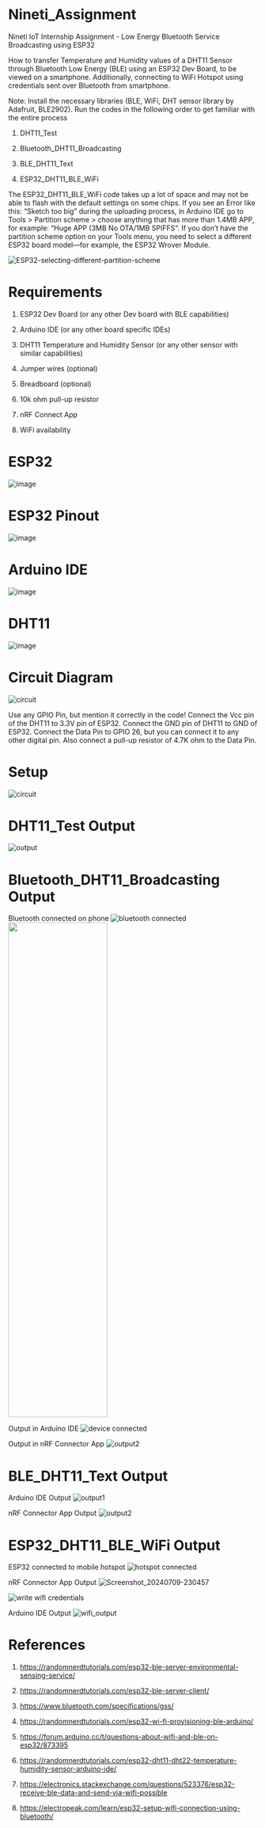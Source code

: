 # Nineti_Assignment
Nineti IoT Internship Assignment - Low Energy Bluetooth Service Broadcasting using ESP32

How to transfer Temperature and Humidity values of a DHT11 Sensor through Bluetooth Low Energy (BLE) using an ESP32 Dev Board, to be viewed on a smartphone. Additionally, connecting to WiFi Hotspot using credentials sent over Bluetooth from smartphone.





Note: Install the necessary libraries (BLE, WiFi, DHT sensor library by Adafruit, BLE2902). Run the codes in the following order to get familiar with the entire process

1) DHT11_Test


2) Bluetooth_DHT11_Broadcasting


3) BLE_DHT11_Text


4) ESP32_DHT11_BLE_WiFi



The ESP32_DHT11_BLE_WiFi code takes up a lot of space and may not be able to flash with the default settings on some chips.
If you see an Error like this: “Sketch too big” during the uploading process, in Arduino IDE go to Tools > Partition scheme > choose anything that has more than 1.4MB APP, for example: “Huge APP (3MB No OTA/1MB SPIFFS“.
If you don’t have the partition scheme option on your Tools menu, you need to select a different ESP32 board model—for example, the ESP32 Wrover Module.

![ESP32-selecting-different-partition-scheme](https://github.com/KarthikT23/Nineti_Assignment/assets/119528503/a83516fe-9c8c-4a12-884f-01313901e5a4)





# Requirements
1) ESP32 Dev Board (or any other Dev board with BLE capabilities)


2) Arduino IDE (or any other board specific IDEs)


3) DHT11 Temperature and Humidity Sensor (or any other sensor with similar capabilities)


4) Jumper wires (optional)


5) Breadboard (optional)


6) 10k ohm pull-up resistor


8) nRF Connect App


9) WiFi availability




# ESP32
![image](https://github.com/KarthikT23/ESP32-Temperature-Humidity-monitoring-system/assets/119528503/c026872d-9985-4b06-a982-0cc67a0ab8a0)

# ESP32 Pinout
![image](https://github.com/KarthikT23/ESP32-Temperature-Humidity-monitoring-system/assets/119528503/2f566421-0116-48fc-9296-51627fb8fd5c)


# Arduino IDE
![image](https://github.com/KarthikT23/ESP32-Temperature-Humidity-monitoring-system/assets/119528503/7cd214b5-981c-48a2-9679-e3f96e476a5e)

# DHT11
![image](https://github.com/KarthikT23/ESP32-Temperature-Humidity-monitoring-system/assets/119528503/dc05c7d4-d01f-4eef-bdd8-ad792a0b4e0c)



# Circuit Diagram
![circuit](https://github.com/KarthikT23/Nineti_Assignment/assets/119528503/fc9e0f46-34ee-4bb5-990b-839eaf408a8e)



Use any GPIO Pin, but mention it correctly in the code!
Connect the Vcc pin of the DHT11 to 3.3V pin of ESP32. Connect the GND pin of DHT11 to GND of ESP32. Connect the Data Pin to GPIO 26, but you can connect it to any other digital pin. Also connect a pull-up resistor of 4.7K ohm to the Data Pin.



# Setup 
![circuit](https://github.com/KarthikT23/Nineti_Assignment/assets/119528503/1acb65fd-5c17-40eb-9328-04f960988220)


# DHT11_Test Output
![output](https://github.com/KarthikT23/Nineti_Assignment/assets/119528503/aad9508d-019c-422d-a250-645c49a98180)



# Bluetooth_DHT11_Broadcasting Output
Bluetooth connected on phone
![bluetooth connected](https://github.com/KarthikT23/Nineti_Assignment/assets/119528503/f8dd5ecc-7ba6-489c-a45f-0bcffc2358ff|width=100)
<img src = "https://github.com/KarthikT23/Nineti_Assignment/assets/119528503/f8dd5ecc-7ba6-489c-a45f-0bcffc2358ff" width = "200" height = "1000">


Output in Arduino IDE
![device connected](https://github.com/KarthikT23/Nineti_Assignment/assets/119528503/188030da-2dd8-4e89-9eb2-cf1c5170c898)




Output in nRF Connector App
![output2](https://github.com/KarthikT23/Nineti_Assignment/assets/119528503/aa1d3fb8-aa43-4662-af91-440ecc90fb16)


# BLE_DHT11_Text Output
Arduino IDE Output
![output1](https://github.com/KarthikT23/Nineti_Assignment/assets/119528503/c6eadff0-2e39-4b95-8419-9cf3dd23668d)




nRF Connector App Output
![output2](https://github.com/KarthikT23/Nineti_Assignment/assets/119528503/4ae9ca83-e7c1-41b1-90e7-05e2d2563534)






# ESP32_DHT11_BLE_WiFi Output
ESP32 connected to mobile hotspot
![hotspot connected](https://github.com/KarthikT23/Nineti_Assignment/assets/119528503/b29621fd-6b29-4437-a81a-2e4ab56a78b0)


nRF Connector App Output
![Screenshot_20240709-230457](https://github.com/KarthikT23/Nineti_Assignment/assets/119528503/40c357c4-8e80-41e9-8e54-b57d9498c745)





![write wifi credentials](https://github.com/KarthikT23/Nineti_Assignment/assets/119528503/53c00ddf-400f-4fae-861d-406734b9597a)






Arduino IDE Output
![wifi_output](https://github.com/KarthikT23/Nineti_Assignment/assets/119528503/d5a4182f-d710-4341-80eb-c3f31137d8d9)









# References

1. https://randomnerdtutorials.com/esp32-ble-server-environmental-sensing-service/


2. https://randomnerdtutorials.com/esp32-ble-server-client/


3. https://www.bluetooth.com/specifications/gss/


4. https://randomnerdtutorials.com/esp32-wi-fi-provisioning-ble-arduino/


5. https://forum.arduino.cc/t/questions-about-wifi-and-ble-on-esp32/873395


6. https://randomnerdtutorials.com/esp32-dht11-dht22-temperature-humidity-sensor-arduino-ide/


7. https://electronics.stackexchange.com/questions/523376/esp32-receive-ble-data-and-send-via-wifi-possible


8. https://electropeak.com/learn/esp32-setup-wifi-connection-using-bluetooth/
